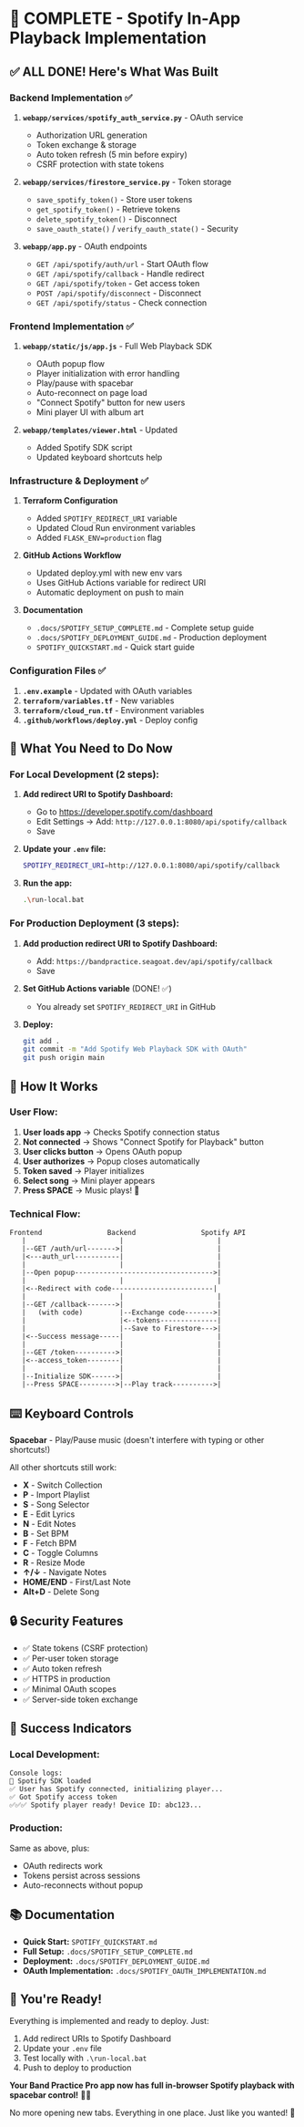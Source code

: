 # 🎉 COMPLETE - Spotify In-App Playback Implementation

## ✅ ALL DONE! Here's What Was Built

### Backend Implementation ✅

1. **`webapp/services/spotify_auth_service.py`** - OAuth service

   - Authorization URL generation
   - Token exchange & storage
   - Auto token refresh (5 min before expiry)
   - CSRF protection with state tokens

2. **`webapp/services/firestore_service.py`** - Token storage

   - `save_spotify_token()` - Store user tokens
   - `get_spotify_token()` - Retrieve tokens
   - `delete_spotify_token()` - Disconnect
   - `save_oauth_state()` / `verify_oauth_state()` - Security

3. **`webapp/app.py`** - OAuth endpoints
   - `GET /api/spotify/auth/url` - Start OAuth flow
   - `GET /api/spotify/callback` - Handle redirect
   - `GET /api/spotify/token` - Get access token
   - `POST /api/spotify/disconnect` - Disconnect
   - `GET /api/spotify/status` - Check connection

### Frontend Implementation ✅

1. **`webapp/static/js/app.js`** - Full Web Playback SDK

   - OAuth popup flow
   - Player initialization with error handling
   - Play/pause with spacebar
   - Auto-reconnect on page load
   - "Connect Spotify" button for new users
   - Mini player UI with album art

2. **`webapp/templates/viewer.html`** - Updated
   - Added Spotify SDK script
   - Updated keyboard shortcuts help

### Infrastructure & Deployment ✅

1. **Terraform Configuration**

   - Added `SPOTIFY_REDIRECT_URI` variable
   - Updated Cloud Run environment variables
   - Added `FLASK_ENV=production` flag

2. **GitHub Actions Workflow**

   - Updated deploy.yml with new env vars
   - Uses GitHub Actions variable for redirect URI
   - Automatic deployment on push to main

3. **Documentation**
   - `.docs/SPOTIFY_SETUP_COMPLETE.md` - Complete setup guide
   - `.docs/SPOTIFY_DEPLOYMENT_GUIDE.md` - Production deployment
   - `SPOTIFY_QUICKSTART.md` - Quick start guide

### Configuration Files ✅

1. **`.env.example`** - Updated with OAuth variables
2. **`terraform/variables.tf`** - New variables
3. **`terraform/cloud_run.tf`** - Environment variables
4. **`.github/workflows/deploy.yml`** - Deploy config

## 🎯 What You Need to Do Now

### For Local Development (2 steps):

1. **Add redirect URI to Spotify Dashboard:**

   - Go to https://developer.spotify.com/dashboard
   - Edit Settings → Add: `http://127.0.0.1:8080/api/spotify/callback`
   - Save

2. **Update your `.env` file:**

   ```bash
   SPOTIFY_REDIRECT_URI=http://127.0.0.1:8080/api/spotify/callback
   ```

3. **Run the app:**
   ```bash
   .\run-local.bat
   ```

### For Production Deployment (3 steps):

1. **Add production redirect URI to Spotify Dashboard:**

   - Add: `https://bandpractice.seagoat.dev/api/spotify/callback`
   - Save

2. **Set GitHub Actions variable** (DONE! ✅)

   - You already set `SPOTIFY_REDIRECT_URI` in GitHub

3. **Deploy:**
   ```bash
   git add .
   git commit -m "Add Spotify Web Playback SDK with OAuth"
   git push origin main
   ```

## 🎸 How It Works

### User Flow:

1. **User loads app** → Checks Spotify connection status
2. **Not connected** → Shows "Connect Spotify for Playback" button
3. **User clicks button** → Opens OAuth popup
4. **User authorizes** → Popup closes automatically
5. **Token saved** → Player initializes
6. **Select song** → Mini player appears
7. **Press SPACE** → Music plays! 🎵

### Technical Flow:

```
Frontend                Backend                Spotify API
   |                       |                       |
   |--GET /auth/url------->|                       |
   |<---auth_url-----------|                       |
   |                       |                       |
   |--Open popup---------------------------------->|
   |                       |                       |
   |<--Redirect with code-------------------------|
   |                       |                       |
   |--GET /callback------->|                       |
   |   (with code)         |--Exchange code------->|
   |                       |<--tokens--------------|
   |                       |--Save to Firestore--->|
   |<--Success message-----|                       |
   |                       |                       |
   |--GET /token---------->|                       |
   |<--access_token--------|                       |
   |                       |                       |
   |--Initialize SDK------>|                       |
   |--Press SPACE--------->|--Play track---------->|
```

## ⌨️ Keyboard Controls

**Spacebar** - Play/Pause music (doesn't interfere with typing or other shortcuts!)

All other shortcuts still work:

- **X** - Switch Collection
- **P** - Import Playlist
- **S** - Song Selector
- **E** - Edit Lyrics
- **N** - Edit Notes
- **B** - Set BPM
- **F** - Fetch BPM
- **C** - Toggle Columns
- **R** - Resize Mode
- **↑/↓** - Navigate Notes
- **HOME/END** - First/Last Note
- **Alt+D** - Delete Song

## 🔒 Security Features

- ✅ State tokens (CSRF protection)
- ✅ Per-user token storage
- ✅ Auto token refresh
- ✅ HTTPS in production
- ✅ Minimal OAuth scopes
- ✅ Server-side token exchange

## 🎯 Success Indicators

### Local Development:

```
Console logs:
🎵 Spotify SDK loaded
✅ User has Spotify connected, initializing player...
✅ Got Spotify access token
✅✅✅ Spotify player ready! Device ID: abc123...
```

### Production:

Same as above, plus:

- OAuth redirects work
- Tokens persist across sessions
- Auto-reconnects without popup

## 📚 Documentation

- **Quick Start:** `SPOTIFY_QUICKSTART.md`
- **Full Setup:** `.docs/SPOTIFY_SETUP_COMPLETE.md`
- **Deployment:** `.docs/SPOTIFY_DEPLOYMENT_GUIDE.md`
- **OAuth Implementation:** `.docs/SPOTIFY_OAUTH_IMPLEMENTATION.md`

## 🎉 You're Ready!

Everything is implemented and ready to deploy. Just:

1. Add redirect URIs to Spotify Dashboard
2. Update your `.env` file
3. Test locally with `.\run-local.bat`
4. Push to deploy to production

**Your Band Practice Pro app now has full in-browser Spotify playback with spacebar control!** 🎸🔥

No more opening new tabs. Everything in one place. Just like you wanted! 🎵

